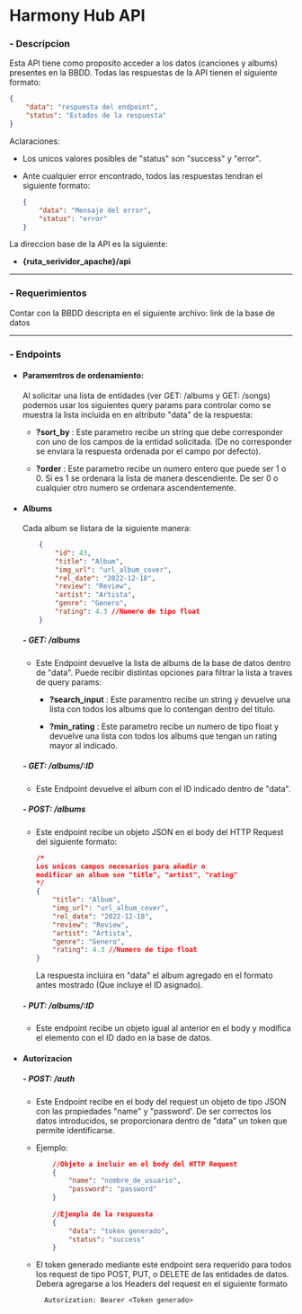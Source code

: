 # **Harmony Hub API**

### - Descripcion
Esta API tiene como proposito acceder a los datos (canciones y albums) presentes en la BBDD. Todas las respuestas de la API tienen el siguiente formato:
```json
{
	"data": "respuesta del endpoint",
	"status": "Estados de la respuesta"
}
```
Aclaraciones: 

- Los unicos valores posibles de "status" son "success" y "error".

- Ante cualquier error encontrado, todos las respuestas tendran el siguiente formato:
    ```json
    {
        "data": "Mensaje del error",
        "status": "error"
    }
    ``` 

La direccion base de la API es la siguiente:

- **{ruta_serividor_apache}/api**

------------


### - Requerimientos
Contar con la BBDD descripta en el siguiente archivo:
link de la base de datos

------------

### - Endpoints
- #### Paramemtros de ordenamiento:
    Al solicitar una lista de entidades (ver GET: /albums y GET: /songs) podemos usar los siguientes query params para controlar como se muestra la lista incluida en en altributo "data" de la respuesta:

    - **?sort_by** : Este parametro recibe un string que debe corresponder con uno de los campos de la entidad solicitada. (De no corresponder se enviara la respuesta ordenada por el campo por defecto).

    - **?order** : Este parametro recibe un numero entero que puede ser 1 o 0. Si es 1 se ordenara la lista de manera descendiente. De ser 0 o cualquier otro numero se ordenara ascendentemente.
    
- #### Albums

    Cada album se listara de la siguiente manera:
            
    ```json
        {
            "id": 43,
            "title": "Album",
            "img_url": "url_album_cover",
            "rel_date": "2022-12-18",
            "review": "Review",
            "artist": "Artista",
            "genre": "Genero",
            "rating": 4.3 //Numero de tipo float
        }
    ```
    #####  - GET: /albums
    - Este Endpoint devuelve la lista de albums de la base de datos dentro de "data". Puede recibir distintas opciones para filtrar la lista a traves de query params:
    
        - **?search_input** :
        Este paramentro recibe un string y devuelve una lista con todos los albums que lo contengan dentro del titulo.

        - **?min_rating** :
        Este parametro recibe un numero de tipo float y devuelve una lista con todos los albums que tengan un rating mayor al indicado.

    ##### - GET: /albums/:ID
    - Este Endpoint devuelve el album con el ID indicado dentro de "data".

    ##### - POST: /albums
    - Este endpoint recibe un objeto JSON en el body del HTTP Request del siguiente formato:

        ```json
        /*
        Los unicos campos necesarios para añadir o
        modificar un album son "title", "artist", "rating"
        */
        {
            "title": "Album",
            "img_url": "url_album_cover",
            "rel_date": "2022-12-18",
            "review": "Review",
            "artist": "Artista",
            "genre": "Genero",
            "rating": 4.3 //Numero de tipo float
        }
        ```
        La respuesta incluira en "data" el album agregado en el formato antes mostrado (Que incluye el ID asignado).

    ##### - PUT: /albums/:ID
    - Este endpoint recibe un objeto igual al anterior en el body y modifica el elemento con el ID dado en la base de datos.

- #### Autorizacion
    #####  - POST: /auth 
    -  Este Endpoint recibe en el body del request un objeto de tipo JSON con las propiedades "name" y "password'. De ser correctos los datos introducidos, se proporcionara dentro de "data" un token que permite identificarse.
    
   - Ejemplo:
    
        ```json
            //Objeto a incluir en el body del HTTP Request
            {
                "name": "nombre_de_usuario",
                "password": "password"
            }
            
            //Ejemplo de la respuesta
            {
                "data": "token generado",
                "status": "success"
            }
        ```
    - El token generado mediante este endpoint sera requerido para todos los request de tipo POST, PUT, o DELETE de las entidades de datos. Debera agregarse a los Headers del request en el siguiente 
    formato
    
            Autorization: Bearer <Token generado>   